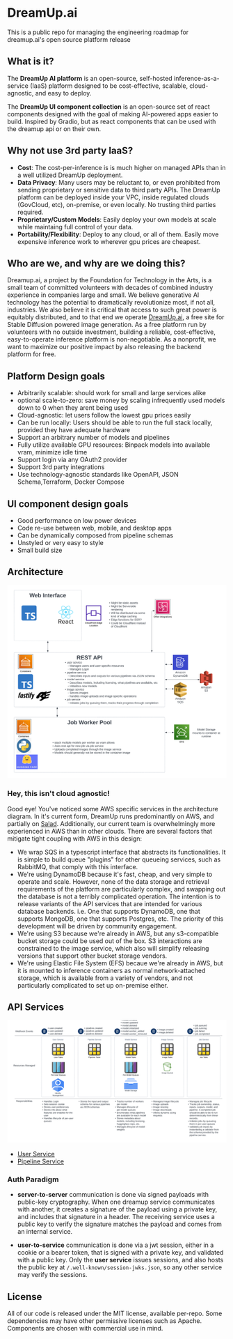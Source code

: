 # DreamUp.ai
This is a public repo for managing the engineering roadmap for dreamup.ai's open source platform release

## What is it?

The **DreamUp AI platform** is an open-source, self-hosted inference-as-a-service (IaaS) platform designed to be cost-effective, scalable, cloud-agnostic, and easy to deploy.

The **DreamUp UI component collection** is an open-source set of react components designed with the goal of making AI-powered apps easier to build. Inspired by Gradio, but as react components that can be used with the dreamup api or on their own.

## Why not use 3rd party IaaS?

- **Cost**: The cost-per-inference is is much higher on managed APIs than in a well utilized DreamUp deployment.
- **Data Privacy**: Many users may be reluctant to, or even prohibited from sending proprietary or sensitive data to third party APIs. The DreamUp platform can be deployed inside your VPC, inside regulated clouds (GovCloud, etc), on-premise, or even locally. No trusting third parties required.
- **Proprietary/Custom Models**: Easily deploy your own models at scale while maintaing full control of your data.
- **Portability/Flexibility**: Deploy to any cloud, or all of them. Easily move expensive inference work to wherever gpu prices are cheapest.

## Who are we, and why are we doing this?

Dreamup.ai, a project by the Foundation for Technology in the Arts, is a small team of committed volunteers with decades of combined industry experience in companies large and small. We believe generative AI technology has the potential to dramatically revolutionize most, if not all, industries. We also believe it is critical that access to such great power is equitably distributed, and to that end we operate [DreamUp.ai](https://dreamup.ai), a free site for Stable Diffusion powered image generation. As a free platform run by volunteers with no outside investment, building a reliable, cost-effective, easy-to-operate inference platform is non-negotiable. As a nonprofit, we want to maximize our positive impact by also releasing the backend platform for free.

## Platform Design goals

- Arbitrarily scalable: should work for small and large services alike
- optional scale-to-zero: save money by scaling infrequently used models down to 0 when they arent being used
- Cloud-agnostic: let users follow the lowest gpu prices easily
- Can be run locally: Users should be able to run the full stack locally, provided they have adequate hardware
- Support an arbitrary number of models and pipelines
- Fully utilize available GPU resources: Binpack models into available vram, minimize idle time
- Support login via any OAuth2 provider
- Support 3rd party integrations
- Use technology-agnostic standards like OpenAPI, JSON Schema,Terraform, Docker Compose

## UI component design goals

- Good performance on low power devices
- Code re-use between web, mobile, and desktop apps
- Can be dynamically composed from pipeline schemas
- Unstyled or very easy to style
- Small build size

## Architecture

![Architecture Diagram](images/Dreamup%20v2%20architecture.png)

### Hey, this isn't cloud agnostic!

Good eye! You've noticed some AWS specific services in the architecture diagram. In it's current form, DreamUp runs predominantly on AWS, and partially on [Salad](https://salad.com/). Additionally, our current team is overwhelmingly more experienced in AWS than in other clouds. There are several factors that mitigate tight coupling with AWS in this design:

- We wrap SQS in a typescript interface that abstracts its functionalities. It is simple to build queue "plugins" for other queueing services, such as RabbitMQ, that comply with this interface.
- We're using DynamoDB because it's fast, cheap, and very simple to operate and scale. However, none of the data storage and retrieval requirements of the platform are particularly complex, and swapping out the database is not a terribly complicated operation. The intention is to release variants of the API services that are intended for various database backends. i.e. One that supports DynamoDB, one that supports MongoDB, one that supports Postgres, etc. The priority of this development will be driven by community engagement.
- We're using S3 because we're already in AWS, but any s3-compatible bucket storage could be used out of the box. S3 interactions are constrained to the image service, which also will simplify releasing versions that support other bucket storage vendors.
- We're using Elastic File System (EFS) becaue we're already in AWS, but it is mounted to inference containers as normal network-attached storage, which is available from a variety of vendors, and not particularly complicated to set up on-premise either.

## API Services

![service model](images/Dreamup%20Service%20Model.png)

- [User Service](https://github.com/dreamup-ai/user-service)
- [Pipeline Service](https://github.com/dreamup-ai/pipeline-service)

### Auth Paradigm

- **server-to-server** communication is done via signed payloads with public-key cryptography. When one dreamup service communicates with another, it creates a signature of the payload using a private key, and includes that signature in a header. The receiving service uses a public key to verify the signature matches the payload and comes from an internal service.

- **user-to-service** communication is done via a jwt session, either in a cookie or a bearer token, that is signed with a private key, and validated with a public key. Only the **user service** issues sessions, and also hosts the public key at `/.well-known/session-jwks.json`, so any other service may verify the sessions.

## License

All of our code is released under the MIT license, available per-repo. Some dependencies may have other permissive licenses such as Apache. Components are chosen with commercial use in mind.
